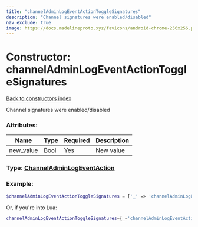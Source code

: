 ```yaml
---
title: "channelAdminLogEventActionToggleSignatures"
description: "Channel signatures were enabled/disabled"
nav_exclude: true
image: https://docs.madelineproto.xyz/favicons/android-chrome-256x256.png
---
```

# Constructor: channelAdminLogEventActionToggleSignatures  
[Back to constructors index](index.md)



Channel signatures were enabled/disabled

### Attributes:

| Name     |    Type       | Required | Description |
|----------|---------------|----------|-------------|
|new\_value|[Bool](../types/Bool.md) | Yes|New value|



### Type: [ChannelAdminLogEventAction](../types/ChannelAdminLogEventAction.md)


### Example:

```php
$channelAdminLogEventActionToggleSignatures = ['_' => 'channelAdminLogEventActionToggleSignatures', 'new_value' => Bool];
```  


Or, if you're into Lua:

```lua
channelAdminLogEventActionToggleSignatures={_='channelAdminLogEventActionToggleSignatures', new_value=Bool}

```


